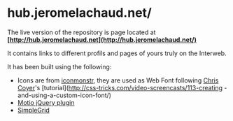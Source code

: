 hub.jeromelachaud.net/
==========

The live version of the repository is page located at **[http://hub.jeromelachaud.net](http://hub.jeromelachaud.net/)**

It contains links to different profils and pages of yours truly on the Interweb.

It has been built using the following:

  - Icons are from [iconmonstr](http://iconmonstr.com/), they are used as Web Font following [Chris Coyer](https://github.com/chriscoyier)'s [tutorial](http://css-tricks.com/video-screencasts/113-creating
  -and-using-a-custom-icon-font/)
  -  [Motio jQuery plugin](https://github.com/Darsain/motio)
  - [SimpleGrid](http://simplegrid.info)